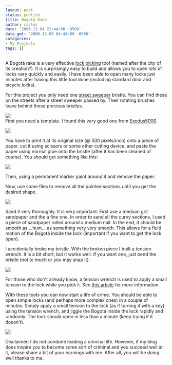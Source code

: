```yaml
---
layout: post
status: publish
title: Bogotá Rake
author: carlos
date: '2006-12-04 21:44:00 -0500'
date_gmt: '2006-12-05 04:44:00 -0500'
categories:
- My Projects
tags: []
---
```

A Bogotá rake is a very effective [lock picking](http://en.wikipedia.org/wiki/Lock_picking) tool (named after the city of itś creation?). It is surprisingly easy to build and allows you to open lots of locks very quickly and easily. I have been able to open many locks just minutes after having this little tool done (including standard door and bicycle locks).

For this project you only need one [street sweeper](http://en.wikipedia.org/wiki/Street_cleaner) bristle. You can find these on the streets after a street sweeper passed by. Their rotating brushes leave behind these precious bristles.

[![](http://photos1.blogger.com/x/blogger/4122/3639/320/440272/bristle.jpg)](http://photos1.blogger.com/x/blogger/4122/3639/1600/509456/bristle.jpg)  
First you need a template. I found this very good one from [Exodus5000](http://www.lockpicking101.com/profile.php?mode=viewprofile&u=2273).  

[![](http://photos1.blogger.com/x/blogger/4122/3639/320/442675/bogota%20template.jpg)](http://photos1.blogger.com/x/blogger/4122/3639/1600/909362/bogota%20template.jpg)

You have to print it at its original size (@ 500 pixels/inch) onto a piece of paper, cut it using scissors or some other cutting device, and paste the paper using normal glue onto the bristle (after it has been cleaned of course). You should get something like this:

[![](http://photos1.blogger.com/x/blogger/4122/3639/320/107839/IMG_0018.jpg)](http://photos1.blogger.com/x/blogger/4122/3639/1600/747211/IMG_0018.jpg)  

Then, using a permanent marker paint around it and remove the paper.

Now, use some files to remove all the painted sections until you get the desired shape.

[![](http://photos1.blogger.com/x/blogger/4122/3639/320/366429/bogota%20closeup.jpg)](http://photos1.blogger.com/x/blogger/4122/3639/1600/871762/bogota%20closeup.jpg)

Sand it very thoroughly. It is very important. First use a medium grit sandpaper and the a fine one. In order to sand all the curvy sections, I used a piece of sandpaper rolled around a medium nail. In the end, it should be smooth as ...hum... as something very very smooth. This allows for a fluid motion of the Bogotá inside the lock (important if you want to get the lock open).

I accidentally broke my bristle. With the broken piece I built a tension wrench. it is a bit short, but it works well. If you want one, just bend the bristle (not to much or you may snap it).

[![](http://photos1.blogger.com/x/blogger/4122/3639/320/321438/tension%20wrench.jpg)](http://photos1.blogger.com/x/blogger/4122/3639/1600/350991/tension%20wrench.jpg)

For those who don't already know, a tension wrench is used to apply a small tension to the lock while you pick it. See [this article](http://en.wikipedia.org/wiki/Tension_wrench) for more information.

With these tools you can now start a life of crime. You should be able to open simple locks (and perhaps more complex ones) in a couple of minutes. Simply apply a small tension to the lock (as if turning it with a key) using the tension wrench, and jiggle the Bogotá inside the lock rapidly and randomly. The lock should open in less than a minute (keep trying if it doesn't).

[![](http://photos1.blogger.com/x/blogger/4122/3639/320/638649/bogota2.jpg)](http://photos1.blogger.com/x/blogger/4122/3639/1600/368677/bogota2.jpg)

Disclaimer: I do not condone leading a criminal life. However, if my blog does inspire you to become some sort of criminal and you succeed well at it, please share a bit of your earnings with me. After all, you will be doing well thanks to me.